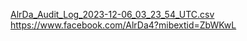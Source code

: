 [AlrDa_Audit_Log_2023-12-06_03_23_54_UTC.csv](https://github.com/user-attachments/files/16516604/AlrDa_Audit_Log_2023-12-06_03_23_54_UTC.csv)
https://www.facebook.com/AlrDa4?mibextid=ZbWKwL
